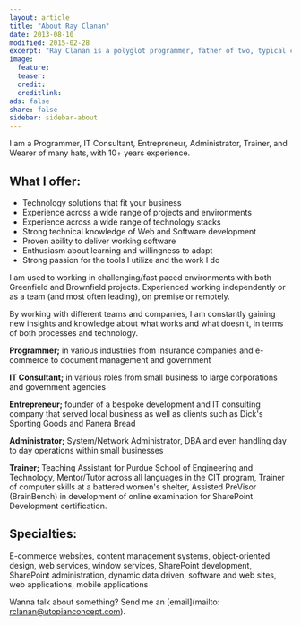 ```yaml
---
layout: article
title: "About Ray Clanan"
date: 2013-08-10
modified: 2015-02-28
excerpt: "Ray Clanan is a polyglot programmer, father of two, typical computer nerd from Indianapolis"
image:
  feature:
  teaser:
  credit:
  creditlink:
ads: false
share: false
sidebar: sidebar-about
---
```


I am a Programmer, IT Consultant, Entrepreneur, Administrator, Trainer, and Wearer of many hats, with 10+ years experience.

## What I offer:

* Technology solutions that fit your business
* Experience across a wide range of projects and environments
* Experience across a wide range of technology stacks
* Strong technical knowledge of Web and Software development
* Proven ability to deliver working software
* Enthusiasm about learning and willingness to adapt
* Strong passion for the tools I utilize and the work I do

I am used to working in challenging/fast paced environments with both Greenfield and Brownfield projects. Experienced working independently or as a team (and most often leading), on premise or remotely.

By working with different teams and companies, I am constantly gaining new insights and knowledge about what works and what doesn't, in terms of both processes and technology.

**Programmer;** in various industries from insurance companies and e-commerce to document management and government

**IT Consultant;** in various roles from small business to large corporations and government agencies

**Entrepreneur;** founder of a bespoke development and IT consulting company that served local business as well as clients such as Dick's Sporting Goods and Panera Bread

**Administrator;** System/Network Administrator, DBA and even handling day to day operations within small businesses

**Trainer;** Teaching Assistant for Purdue School of Engineering and Technology, Mentor/Tutor across all languages in the CIT program, Trainer of computer skills at a battered women's shelter, Assisted PreVisor (BrainBench) in development of online examination for SharePoint Development certification.

## Specialties:

E-commerce websites, content management systems, object-oriented design, web services, window services, SharePoint development, SharePoint administration, dynamic data driven, software and web sites, web applications, mobile applications

Wanna talk about something? Send me an
[email](mailto: rclanan@utopianconcept.com).
